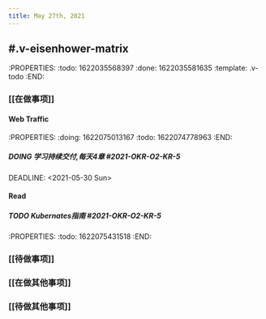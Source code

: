 ```yaml
---
title: May 27th, 2021
---
```


## #.v-eisenhower-matrix
:PROPERTIES:
:todo: 1622035568397
:done: 1622035581635
:template: .v-todo
:END:
### [[在做事项]]
#### Web Traffic
:PROPERTIES:
:doing: 1622075013167
:todo: 1622074778963
:END:
##### DOING 学习持续交付,每天4章 #2021-OKR-O2-KR-5 
DEADLINE: <2021-05-30 Sun>
#### Read
##### TODO Kubernates指南 #2021-OKR-O2-KR-5
:PROPERTIES:
:todo: 1622075431518
:END:
### [[待做事项]]
####
####
####
### [[在做其他事项]]
####
####
####
### [[待做其他事项]]
####
####
####
